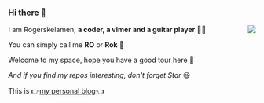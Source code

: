 ### Hi there 👋

<img align="right" src="https://github-readme-stats.vercel.app/api?username=Rogerskelamen&show_icons=true"/>

I am Rogerskelamen, **a coder, a vimer and a guitar player** 👨‍💻

You can simply call me **RO** or **Rok** 🤟

Welcome to my space, hope you have a good tour here 🥳

*And if you find my repos interesting, don't forget Star* 😆

This is 👉[my personal blog](https://rokelamen.top)👈


<!--
**Rogerskelamen/Rogerskelamen** is a ✨ _special_ ✨ repository because its `README.md` (this file) appears on your GitHub profile.

Here are some ideas to get you started:

- 🔭 I’m currently working on ...
- 🌱 I’m currently learning ...
- 👯 I’m looking to collaborate on ...
- 🤔 I’m looking for help with ...
- 💬 Ask me about ...
- 📫 How to reach me: ...
- 😄 Pronouns: ...
- ⚡ Fun fact: ...
-->
